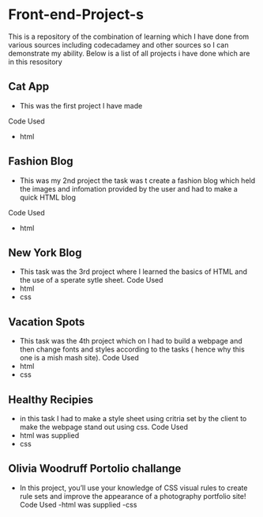 # Front-end-Project-s
This is a repository of the combination of learning which I have done from various sources including codecadamey and other sources so I can demonstrate my ability.
Below is a list of all projects i have done which are in this resository


## Cat App 
- This was the first project I have made
 
Code Used 
 - html 

## Fashion Blog 
- This was my  2nd project the task was t create a fashion blog which held the images and infomation provided by the user and had to make a quick HTML blog

Code Used 
- html

## New York Blog 

- This task was the 3rd project where I learned the basics of HTML and the use of a sperate sytle sheet. 
Code Used 
 - html 
 - css


## Vacation Spots 
- This task was the 4th project which on I had to build a webpage and then change fonts and styles according to the tasks ( hence why this one is a mish mash site).
Code Used 
- html 
- css

## Healthy Recipies 
- in this task I had to make a style sheet using critria set by the client to make the webpage stand out using css. 
Code Used 
- html was supplied 
- css

## Olivia Woodruff Portolio challange 
- In this project, you’ll use your knowledge of CSS visual rules to create rule sets and improve the appearance of a photography portfolio site!
Code Used 
-html was supplied 
-css
